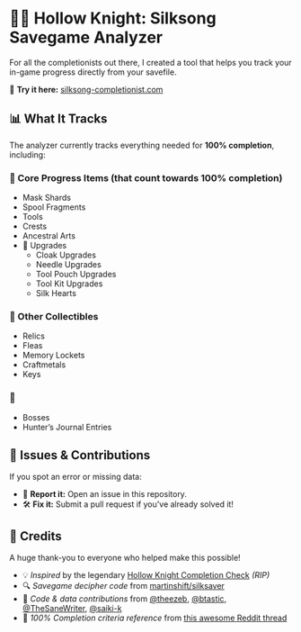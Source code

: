 # 🧵🎵 Hollow Knight: Silksong Savegame Analyzer

For all the completionists out there, I created a tool that helps you track your in-game progress directly from your savefile.

🔗 **Try it here:** [silksong-completionist.com](https://silksong-completionist.com/)


## 📊 What It Tracks

The analyzer currently tracks everything needed for **100% completion**, including:

### 🧩 Core Progress Items (that count towards **100% completion**)
- Mask Shards
- Spool Fragments
- Tools
- Crests
- Ancestral Arts
- 🧰 Upgrades
	- Cloak Upgrades
	- Needle Upgrades
	- Tool Pouch Upgrades
	- Tool Kit Upgrades
	- Silk Hearts

### 💎 Other Collectibles
- Relics
- Fleas
- Memory Lockets
- Craftmetals
- Keys

### 👑
- Bosses
- Hunter’s Journal Entries


## 🐞 Issues & Contributions

If you spot an error or missing data:

- 🐛 **Report it:** Open an issue in this repository.
- 🛠️ **Fix it:** Submit a pull request if you’ve already solved it!


## 💖 Credits

A huge thank-you to everyone who helped make this possible!

- 💡 *Inspired* by the legendary [Hollow Knight Completion Check](https://reznormichael.github.io/hollow-knight-completion-check/) *(RIP)*  
- 🔍 *Savegame decipher code* from [martinshift/silksaver](https://martinshift.github.io/silksaver/)  
- 🧠 *Code & data contributions* from [@theezeb](https://github.com/theezeb), [@btastic](https://github.com/btastic), [@TheSaneWriter](https://github.com/TheSaneWriter), [@saiki-k](https://github.com/saiki-k)  
- 📜 *100% Completion criteria reference* from [this awesome Reddit thread](https://www.reddit.com/r/Silksong/comments/1ng54do/list_of_requirements_to_get_100_completion/)

